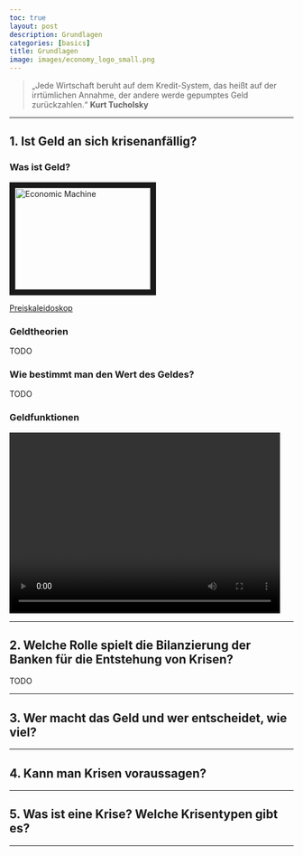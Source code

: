 ```yaml
---
toc: true
layout: post
description: Grundlagen 
categories: [basics]
title: Grundlagen
image: images/economy_logo_small.png
---
```


> „Jede Wirtschaft beruht auf dem Kredit-System, das heißt auf der irrtümlichen Annahme, der andere werde gepumptes Geld zurückzahlen.“ **Kurt Tucholsky**


---

## 1. Ist Geld an sich krisenanfällig?

### Was ist Geld?

<a href="http://www.youtube.com/watch?feature=player_embedded&v=PHe0bXAIuk0
" target="_blank"><img src="http://img.youtube.com/vi/PHe0bXAIuk0E/0.jpg" 
alt="Economic Machine" width="240" height="180" border="10" /></a>

[Preiskaleidoskop](https://service.destatis.de/Voronoi/PreisKaleidoskop.svg) 

### Geldtheorien
TODO

### Wie bestimmt man den Wert des Geldes?
TODO

### Geldfunktionen
<video width="480" height="320" controls="controls">
  <source src="images/basics_babysitter.mp4" type="video/mp4">
</video>

---

## 2. Welche Rolle spielt die Bilanzierung der Banken für die Entstehung von Krisen?
TODO

---

## 3. Wer macht das Geld und wer entscheidet, wie viel?

---
## 4. Kann man Krisen voraussagen?

---
## 5. Was ist eine Krise? Welche Krisentypen gibt es?

---



